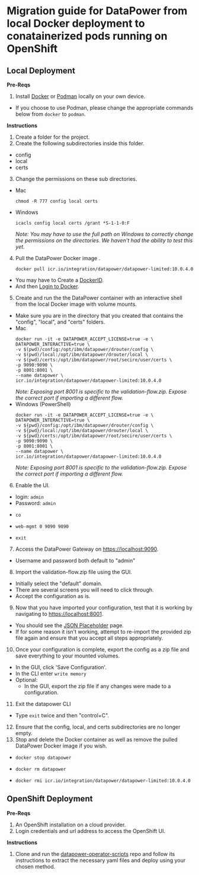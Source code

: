 # Migration guide for DataPower from local Docker deployment to conatainerized pods running on OpenShift

## Local Deployment

**Pre-Reqs**

1. Install [Docker](https://docs.docker.com/get-docker/) or [Podman](https://podman.io/getting-started/installation) locally on your own device.
  - If you choose to use Podman, please change the appropriate commands below from `docker` to `podman`.
  
**Instructions**

1. Create a folder for the project.
2. Create the following subdirectories inside this folder.
  - config
  - local
  - certs
3. Change the permissions on these sub directories.
  - Mac 
    ```
    chmod -R 777 config local certs
    ```
  - Windows 
    ```
    icacls config local certs /grant *S-1-1-0:F
    ```
    _Note: You may have to use the full path on Windows to correctly change the permissions on the directories. We haven't had the ability to test this yet._
4. Pull the DataPower Docker image .
   ```
   docker pull icr.io/integration/datapower/datapower-limited:10.0.4.0
   ```
  - You may have to Create a [DockerID](https://hub.docker.com/).
  - And then [Login to Docker](https://docs.docker.com/engine/reference/commandline/login/).
5. Create and run the the DataPower container with an interactive shell from the local Docker image with volume mounts.
  - Make sure you are in the directory that you created that contains the "config", "local", and "certs" folders.
  - Mac
    ```
    docker run -it -e DATAPOWER_ACCEPT_LICENSE=true -e \
    DATAPOWER_INTERACTIVE=true \
    -v $(pwd)/config:/opt/ibm/datapower/drouter/config \
    -v $(pwd)/local:/opt/ibm/datapower/drouter/local \
    -v $(pwd)/certs:/opt/ibm/datapower/root/secire/user/certs \
    -p 9090:9090 \
    -p 8001:8001 \
    --name datapower \
    icr.io/integration/datapower/datapower-limited:10.0.4.0
    ```
    _Note: Exposing port 8001 is specific to the validation-flow.zip.  Expose the correct port if importing a different flow._
  - Windows (PowerShell)
    ```
    docker run -it -e DATAPOWER_ACCEPT_LICENSE=true -e \
    DATAPOWER_INTERACTIVE=true \
    -v ${pwd}/config:/opt/ibm/datapower/drouter/config \
    -v ${pwd}/local:/opt/ibm/datapower/drouter/local \
    -v ${pwd}/certs:/opt/ibm/datapower/root/secire/user/certs \
    -p 9090:9090 \
    -p 8001:8001 \
    --name datapower \
    icr.io/integration/datapower/datapower-limited:10.0.4.0
    ```
    _Note: Exposing port 8001 is specific to the validation-flow.zip.  Expose the correct port if importing a different flow._
6. Enable the UI.
  - login: `admin`
  - Password: `admin`
  - ```
    co
    ```
  - ```
    web-mgmt 0 9090 9090
    ```
  - ```
    exit
    ```
7. Access the DataPower Gateway on [https://localhost:9090](https://localhost:9090).
  - Username and password both default to "admin"
8. Import the validation-flow.zip file using the GUI.
  - Initially select the "default" domain.
  - There are several screens you will need to click through.
  - Accept the configuration as is.
9. Now that you have imported your configuration, test that it is working by navigating to [https://localhost:8001](https://localhost:8001).
  - You should see the [JSON Placeholder](https://jsonplaceholder.typicode.com/) page.
  - If for some reason it isn't working, attempt to re-import the provided zip file again and ensure that you accept all steps appropriately.
10. Once your configuration is complete, export the config as a zip file and save everything to your mounted volumes.
  - In the GUI, click 'Save Configuration'.
  - In the CLI enter ```write memory```
  - Optional:
    - In the GUI, export the zip file if any changes were made to a configuration.
11. Exit the datapower CLI
  - Type `exit` twice and then "control+C".
12. Ensure that the config, local, and certs subdirectories are no longer empty.
13. Stop and delete the Docker container as well as remove the pulled DataPower Docker image if you wish.
  - ```
    docker stop datapower
    ```
  - ```
    docker rm datapower
    ```
  - ```
    docker rmi icr.io/integration/datapower/datapower-limited:10.0.4.0
    ```

## OpenShift Deployment

**Pre-Reqs**

1. An OpenShift installation on a cloud provider.
2. Login credentials and url address to access the OpenShift UI.

**Instructions**

1. Clone and run the [datapower-operator-scripts](https://github.ibm.com/Patrick-Bennett/datapower-operator-scripts-autogenerate) repo and follow its instructions to extract the necessary yaml files and deploy using your chosen method.
